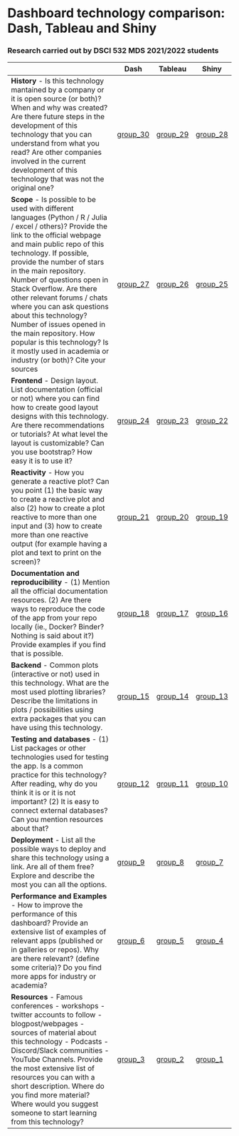 # Dashboard technology comparison: Dash, Tableau and Shiny
### Research carried out by DSCI 532 MDS 2021/2022 students 



|     | Dash | Tableau | Shiny |
| --- | ---- | ------- | ----- |
| **History** - Is this technology mantained by a company or it is open source (or both)? When and why was created?  Are there future steps in the development of this technology that you can understand from what you read? Are other companies involved in the current development of this technology that was not the original one?  | [group_30](group_30.md)     |  [group_29](group_29.md)        |  [group_28](group_28.md)      |
| **Scope** - Is possible to be used with different languages (Python / R / Julia / excel / others)? Provide the link to the official webpage and main public repo of this technology. If possible, provide the number of stars in the main repository. Number of questions open in Stack Overflow. Are there other relevant forums / chats where you can ask questions about this technology? Number of issues opened in the main repository. How popular is this technology? Is it mostly used in academia or industry (or both)? Cite your sources | [group_27](group_27.md)     | [group_26](group_26.md)        |  [group_25](group_25.md)     |
| **Frontend** - Design layout. List documentation (official or not) where you can find how to create good layout designs with this technology. Are there recommendations or tutorials? At what level the layout is customizable? Can you use bootstrap? How easy it is to use it?  | [group_24](group_24.md) | [group_23](group_23.md) | [group_22](group_22.md) |
| **Reactivity** - How you generate a reactive plot? Can you point (1) the basic way to create a reactive plot and also (2) how to create a plot reactive to more than one input and (3) how to create more than one reactive output (for example having a plot and text to print on the screen)?    |  [group_21](group_21.md)       |  [group_20](group_20.md)     |[group_19](group_19.md)
|  **Documentation and reproducibility** - (1) Mention all the official documentation resources. (2) Are there ways to reproduce the code of the app from your repo locally (ie., Docker? Binder? Nothing is said about it?) Provide examples if you find that is possible.   |  [group_18](group_18.md)    |   [group_17](group_17.md)      |  [group_16](group_16.md)     |
| **Backend** - Common plots (interactive or not) used in this technology. What are the most used plotting libraries? Describe the limitations in plots / possibilities using extra packages that you can have using this technology.  |  [group_15](group_15.md)     | [group_14](group_14.md)         |  [group_13](group_13.md)      |
| **Testing and databases** - (1) List packages or other technologies used for testing the app. Is a common practice for this technology? After reading, why do you think it is or it is not important? (2) It is easy to connect external databases? Can you mention resources about that? | [group_12](group_12.md)     | [group_11](group_11.md)        | [group_10](group_10.md)      |
| **Deployment** - List all the possible ways to deploy and share this technology using a link. Are all of them free? Explore and describe the most you can all the options.  | [group_9](group_9.md)     |  [group_8](group_8.md)       | [group_7](group_7.md)      |
| **Performance and Examples** - How to improve the performance of this dashboard?  Provide an extensive list of examples of relevant apps (published or in galleries or repos). Why are there relevant? (define some criteria)? Do you find more apps for industry or academia?| [group_6](group_6.md)     |   [group_5](group_5.md)      |  [group_4](group_4.md)     |
| **Resources** - Famous conferences - workshops - twitter accounts to follow - blogpost/webpages - sources of material about this technology - Podcasts - Discord/Slack communities - YouTube Channels. Provide the most extensive list of resources you can with a short description. Where do you find more material? Where would you suggest someone to start learning from this technology? | [group_3](group_3.md)      |   [group_2](group_2.md)       |  [group_1](group_1.md)      |

